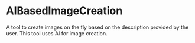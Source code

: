 # AIBasedImageCreation
A tool to create images on the fly based on the description provided by the user.
This tool uses AI for image creation.

